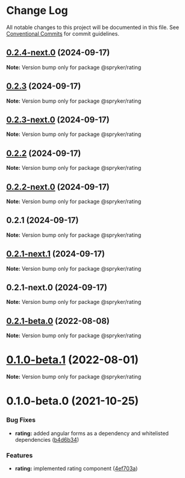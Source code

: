 # Change Log

All notable changes to this project will be documented in this file.
See [Conventional Commits](https://conventionalcommits.org) for commit guidelines.

## [0.2.4-next.0](http://172.31.33.130:9292/spryker-internal-ci/ui-components/compare/@spryker/rating@0.2.3...@spryker/rating@0.2.4-next.0) (2024-09-17)

**Note:** Version bump only for package @spryker/rating





## [0.2.3](http://172.31.33.130:9292/spryker-internal-ci/ui-components/compare/@spryker/rating@0.2.2...@spryker/rating@0.2.3) (2024-09-17)

**Note:** Version bump only for package @spryker/rating





## [0.2.3-next.0](http://172.31.33.130:9292/spryker-internal-ci/ui-components/compare/@spryker/rating@0.2.2...@spryker/rating@0.2.3-next.0) (2024-09-17)

**Note:** Version bump only for package @spryker/rating





## [0.2.2](http://172.31.33.130:9292/spryker-internal-ci/ui-components/compare/@spryker/rating@0.2.1...@spryker/rating@0.2.2) (2024-09-17)

**Note:** Version bump only for package @spryker/rating





## [0.2.2-next.0](http://172.31.33.130:9292/spryker-internal-ci/ui-components/compare/@spryker/rating@0.2.1...@spryker/rating@0.2.2-next.0) (2024-09-17)

**Note:** Version bump only for package @spryker/rating





## 0.2.1 (2024-09-17)

**Note:** Version bump only for package @spryker/rating





## [0.2.1-next.1](http://172.31.33.130:9292/spryker-internal-ci/ui-components/compare/@spryker/rating@0.2.1-next.0...@spryker/rating@0.2.1-next.1) (2024-09-17)

**Note:** Version bump only for package @spryker/rating





## 0.2.1-next.0 (2024-09-17)

**Note:** Version bump only for package @spryker/rating





## [0.2.1-beta.0](https://github.com/spryker/ui-components/compare/@spryker/rating@0.1.0-beta.1...@spryker/rating@0.2.1-beta.0) (2022-08-08)

**Note:** Version bump only for package @spryker/rating





# [0.1.0-beta.1](https://github.com/spryker/ui-components/compare/@spryker/rating@0.1.0-beta.0...@spryker/rating@0.1.0-beta.1) (2022-08-01)

**Note:** Version bump only for package @spryker/rating





# 0.1.0-beta.0 (2021-10-25)


### Bug Fixes

* **rating:** added angular forms as a dependency and whitelisted dependencies ([b4d6b34](https://github.com/spryker/ui-components/commit/b4d6b346b47d396a35cf39be8f2a5f3ba0aff4fa))


### Features

* **rating:** implemented rating component ([4ef703a](https://github.com/spryker/ui-components/commit/4ef703a311aa9d99d9ac07c9261565285f73ca8d))

